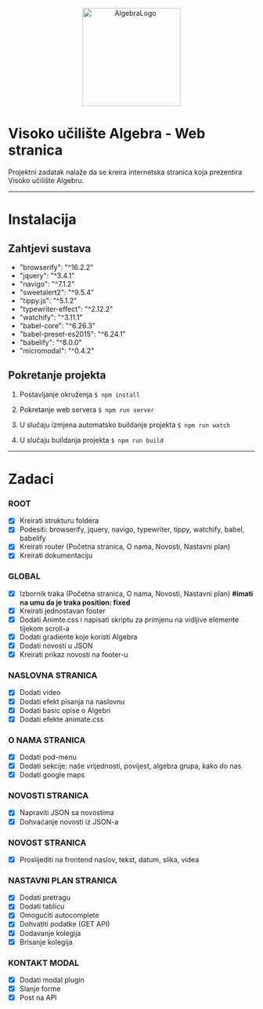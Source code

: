 <p align="center">
  <img alt="AlgebraLogo" width="200px" src="https://www.algebra.hr/visoko-uciliste/wp-content/themes/visoko-uciliste/assets/images/svg/algebra-znak.svg" />
</p>

# Visoko učilište Algebra - Web stranica

Projektni zadatak nalaže da se kreira internetska stranica koja prezentira Visoko učilište Algebru.

---

# Instalacija

## Zahtjevi sustava
* "browserify": "^16.2.2"
* "jquery": "^3.4.1"
* "navigo": "^7.1.2"
* "sweetalert2": "^9.5.4"
* "tippy.js": "^5.1.2"
* "typewriter-effect": "^2.12.2"
* "watchify": "^3.11.1"
* "babel-core": "^6.26.3"
* "babel-preset-es2015": "^6.24.1"
* "babelify": "^8.0.0"
* "micromodal": "^0.4.2"

## Pokretanje projekta
1. Postavljanje okruženja
  `$ npm install`

2. Pokretanje web servera
  `$ npm run server`

3. U slučaju izmjena automatsko buildanje projekta
  `$ npm run watch`

4. U slučaju buildanja projekta
  `$ npm run build`
---

# Zadaci

### ROOT
- [X] Kreirati strukturu foldera
- [X] Podesiti: browserify, jquery, navigo, typewriter, tippy, watchify, babel, babelify
- [X] Kreirati router (Početna stranica, O nama, Novosti, Nastavni plan)
- [X] Kreirati dokumentaciju

### GLOBAL
- [X] Izbornik traka (Početna stranica, O nama, Novosti, Nastavni plan) **#imati na umu da je traka position: fixed**
- [X] Kreirati jednostavan footer
- [X] Dodati Animte.css i napisati skriptu za primjenu na vidljive elemente tijekom scroll-a
- [X] Dodati gradiente koje koristi Algebra
- [X] Dodati novosti u JSON
- [X] Kreirati prikaz novosti na footer-u

### NASLOVNA STRANICA
- [X] Dodati video
- [X] Dodati efekt pisanja na naslovnu
- [X] Dodati basic opise o Algebri
- [X] Dodati efekte animate.css

### O NAMA STRANICA
- [X] Dodati pod-menu
- [X] Dodati sekcije: naše vrijednosti, povijest, algebra grupa, kako do nas
- [X] Dodati google maps

### NOVOSTI STRANICA
- [X] Napraviti JSON sa novostima
- [X] Dohvaćanje novosti iz JSON-a

### NOVOST STRANICA
- [X] Proslijediti na frontend naslov, tekst, datum, slika, videa

### NASTAVNI PLAN STRANICA
- [X] Dodati pretragu
- [X] Dodati tablicu
- [X] Omogućiti autocomplete
- [X] Dohvatiti podatke (GET API)
- [X] Dodavanje kolegija
- [X] Brisanje kolegija

### KONTAKT MODAL
- [X] Dodati modal plugin
- [X] Slanje forme
- [X] Post na API
